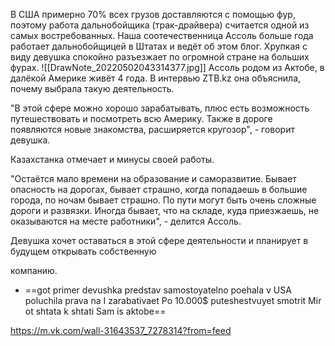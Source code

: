 
В США примерно 70% всех грузов доставляются с помощью фур, поэтому работа дальнобойщика (трак-драйвера) считается одной из самых востребованных. Наша соотечественница Ассоль больше года работает дальнобойщицей в Штатах и ведёт об этом блог. Хрупкая с виду девушка спокойно разъезжает по огромной стране на больших фурах. 
![[DrawNote_20220502043314377.jpg]]
Ассоль родом из Актобе, в далёкой Америке живёт 4 года. В интервью ZTB.kz она объяснила, почему выбрала такую деятельность. 

"В этой сфере можно хорошо зарабатывать, плюс есть возможность путешествовать и посмотреть всю Америку. Также в дороге появляются новые знакомства, расширяется кругозор", - говорит девушка. 

Казахстанка отмечает и минусы своей работы. 

"Остаётся мало времени на образование и саморазвитие. Бывает опасность на дорогах, бывает страшно, когда попадаешь в большие города, по ночам бывает страшно. По пути могут быть очень сложные дороги и развязки. Иногда бывает, что на складе, куда приезжаешь, не оказываются на месте работники", - делится Ассоль. 

Девушка хочет оставаться в этой сфере деятельности и планирует в будущем открывать собственную 

компанию.
- ==got primer devushka predstav samostoyatelno poehala v USA poluchila prava na I zarabativaet Po 10.000$ puteshestvuyet smotrit Mir ot shtata k shtati Sam is aktobe==

https://m.vk.com/wall-31643537_7278314?from=feed